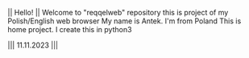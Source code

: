|| Hello! ||
Welcome to "reqqelweb" repository
this is project of my Polish/English web browser
My name is Antek. I'm from Poland
This is home project. I create this in python3

||| 11.11.2023 |||
